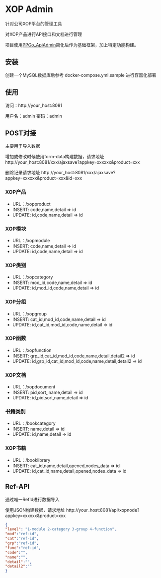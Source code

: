 # XOP Admin
针对公司XOP平台的管理工具

对XOP产品进行API接口和文档进行管理

项目使用[PPGo_ApiAdmin](https://github.com/george518/PPGo_ApiAdmin)简化后作为基础框架，加上特定功能构建。



## 安装   

创建一个MySQL数据库后参考 docker-compose.yml.sample 进行容器化部署

## 使用   

访问：http://your_host:8081

用户名：admin 密码：admin    


## POST对接

主要用于导入数据

增加或修改时候使用form-data构建数据，请求地址 http://your_host:8081/xxx/ajaxsave?appkey=xxxxxx&product=xxx

删除记录请求地址 http://your_host:8081/xxx/ajaxsave?appkey=xxxxxx&product=xxx&id=xxx


### XOP产品
- URL：/xopproduct
- INSERT: code,name,detail => id
- UPDATE: id,code,name,detail => id

### XOP模块
- URL：/xopmodule
- INSERT: code,name,detail => id
- UPDATE: id,code,name,detail => id

### XOP类别
- URL：/xopcategory
- INSERT: mod_id,code,name,detail => id
- UPDATE: id,mod_id,code,name,detail => id

### XOP分组
- URL：/xopgroup
- INSERT: cat_id,mod_id,code,name,detail => id
- UPDATE: id,cat_id,mod_id,code,name,detail => id

### XOP函数
- URL：/xopfunction
- INSERT: grp_id,cat_id,mod_id,code,name,detail,detail2 => id
- UPDATE: id,grp_id,cat_id,mod_id,code,name,detail,detail2 => id

### XOP文档
- URL：/xopdocument
- INSERT: pid,sort,,name,detail => id
- UPDATE: id,pid,sort,name,detail => id

### 书籍类别
- URL：/bookcategory
- INSERT: name,detail => id
- UPDATE: id,name,detail => id

### XOP书籍
- URL：/booklibrary
- INSERT: cat_id,name,detail,opened,nodes_data => id
- UPDATE: id,cat_id,name,detail,opened,nodes_data => id


## Ref-API

通过唯一RefId进行数据导入

使用JSON构建数据，请求地址 http://your_host:8081/api/xopnode?appkey=xxxxxx&product=xxx

```json
{
"level": "1-module 2-category 3-group 4-function",
"mod":"ref-id",
"cat":"ref-id",
"grp":"ref-id",
"func":"ref-id",
"code":"",
"name":"",
"detail":"",
"detail2":""
}

```
